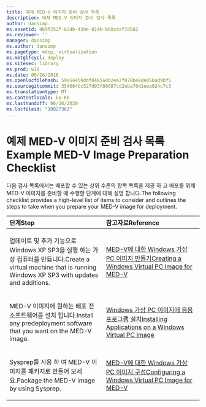 ```yaml
---
title: 예제 MED-V 이미지 준비 검사 목록
description: 예제 MED-V 이미지 준비 검사 목록
author: dansimp
ms.assetid: d69f252f-624b-439e-814b-b68cdaf7d582
ms.reviewer: ''
manager: dansimp
ms.author: dansimp
ms.pagetype: mdop, virtualization
ms.mktglfcycl: deploy
ms.sitesec: library
ms.prod: w10
ms.date: 06/16/2016
ms.openlocfilehash: 59a54459ddf0485a4b2ea7f078be8de056ad9bf5
ms.sourcegitcommit: 354664bc527d93f80687cd2eba70d1eea024c7c3
ms.translationtype: MT
ms.contentlocale: ko-KR
ms.lasthandoff: 06/26/2020
ms.locfileid: "10827363"
---
```

# <span data-ttu-id="0d5a1-103">예제 MED-V 이미지 준비 검사 목록</span><span class="sxs-lookup"><span data-stu-id="0d5a1-103">Example MED-V Image Preparation Checklist</span></span>


<span data-ttu-id="0d5a1-104">다음 검사 목록에서는 배포할 수 있는 상위 수준의 항목 목록을 제공 하 고 배포를 위해 MED-V 이미지를 준비할 때 수행할 단계에 대해 설명 합니다.</span><span class="sxs-lookup"><span data-stu-id="0d5a1-104">The following checklist provides a high-level list of items to consider and outlines the steps to take when you prepare your MED-V image for deployment.</span></span>

<table>
<colgroup>
<col width="50%" />
<col width="50%" />
</colgroup>
<thead>
<tr class="header">
<th align="left"><span data-ttu-id="0d5a1-105">단계</span><span class="sxs-lookup"><span data-stu-id="0d5a1-105">Step</span></span></th>
<th align="left"><span data-ttu-id="0d5a1-106">참고자료</span><span class="sxs-lookup"><span data-stu-id="0d5a1-106">Reference</span></span></th>
</tr>
</thead>
<tbody>
<tr class="odd">
<td align="left"><p><span data-ttu-id="0d5a1-107">업데이트 및 추가 기능으로 Windows XP SP3을 실행 하는 가상 컴퓨터를 만듭니다.</span><span class="sxs-lookup"><span data-stu-id="0d5a1-107">Create a virtual machine that is running Windows XP SP3 with updates and additions.</span></span></p></td>
<td align="left"><p><a href="creating-a-windows-virtual-pc-image-for-med-v.md" data-raw-source="[Creating a Windows Virtual PC Image for MED-V](creating-a-windows-virtual-pc-image-for-med-v.md)"><span data-ttu-id="0d5a1-108">MED-V에 대한 Windows 가상 PC 이미지 만들기</span><span class="sxs-lookup"><span data-stu-id="0d5a1-108">Creating a Windows Virtual PC Image for MED-V</span></span></a></p></td>
</tr>
<tr class="even">
<td align="left"><p><span data-ttu-id="0d5a1-109">MED-V 이미지에 원하는 배포 전 소프트웨어를 설치 합니다.</span><span class="sxs-lookup"><span data-stu-id="0d5a1-109">Install any predeployment software that you want on the MED-V image.</span></span></p></td>
<td align="left"><p><a href="installing-applications-on-a-windows-virtual-pc-image.md" data-raw-source="[Installing Applications on a Windows Virtual PC Image](installing-applications-on-a-windows-virtual-pc-image.md)"><span data-ttu-id="0d5a1-110">Windows 가상 PC 이미지에 응용 프로그램 설치</span><span class="sxs-lookup"><span data-stu-id="0d5a1-110">Installing Applications on a Windows Virtual PC Image</span></span></a></p></td>
</tr>
<tr class="odd">
<td align="left"><p><span data-ttu-id="0d5a1-111">Sysprep를 사용 하 여 MED-V 이미지를 패키지로 만들어 보세요.</span><span class="sxs-lookup"><span data-stu-id="0d5a1-111">Package the MED-V image by using Sysprep.</span></span></p></td>
<td align="left"><p><a href="configuring-a-windows-virtual-pc-image-for-med-v.md" data-raw-source="[Configuring a Windows Virtual PC Image for MED-V](configuring-a-windows-virtual-pc-image-for-med-v.md)"><span data-ttu-id="0d5a1-112">MED-V에 대한 Windows 가상 PC 이미지 구성</span><span class="sxs-lookup"><span data-stu-id="0d5a1-112">Configuring a Windows Virtual PC Image for MED-V</span></span></a></p></td>
</tr>
</tbody>
</table>

 

 

 





